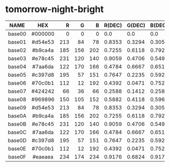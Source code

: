 # tomorrow-night-bright

|  NAME  |   HEX   |  R  |  G  |  B  | R(DEC) | G(DEC) | B(DEC) |  H  |  S  |  V  |
|:------:|:-------:|----:|----:|----:|:-------|:-------|:-------|----:|----:|----:|
| base00 | #000000 |   0 |   0 |   0 | 0.0    | 0.0    | 0.0    |   0 |   0 |   0 |
| base01 | #d54e53 | 213 |  84 |  78 | 0.8353 | 0.3294 | 0.3059 |   3 |  63 |  84 |
| base02 | #b9ca4a | 185 | 156 | 202 | 0.7255 | 0.6118 | 0.7922 | 278 |  23 |  79 |
| base03 | #e78c45 | 231 | 120 | 140 | 0.9059 | 0.4706 | 0.549  | 349 |  48 |  91 |
| base04 | #7aa6da | 122 | 170 | 166 | 0.4784 | 0.6667 | 0.651  | 175 |  28 |  67 |
| base05 | #c397d8 | 195 |  57 | 151 | 0.7647 | 0.2235 | 0.5922 | 319 |  71 |  76 |
| base06 | #70c0b1 | 112 |  12 | 192 | 0.4392 | 0.0471 | 0.7529 | 273 |  94 |  75 |
| base07 | #424242 |  66 |  36 |  66 | 0.2588 | 0.1412 | 0.2588 | 300 |  45 |  26 |
| base08 | #969896 | 150 | 105 | 152 | 0.5882 | 0.4118 | 0.5961 | 297 |  31 |  60 |
| base09 | #d54e53 | 213 |  84 |  78 | 0.8353 | 0.3294 | 0.3059 |   3 |  63 |  84 |
| base0A | #b9ca4a | 185 | 156 | 202 | 0.7255 | 0.6118 | 0.7922 | 278 |  23 |  79 |
| base0B | #e78c45 | 231 | 120 | 140 | 0.9059 | 0.4706 | 0.549  | 349 |  48 |  91 |
| base0C | #7aa6da | 122 | 170 | 166 | 0.4784 | 0.6667 | 0.651  | 175 |  28 |  67 |
| base0D | #c397d8 | 195 |  57 | 151 | 0.7647 | 0.2235 | 0.5922 | 319 |  71 |  76 |
| base0E | #70c0b1 | 112 |  12 | 192 | 0.4392 | 0.0471 | 0.7529 | 273 |  94 |  75 |
| base0F | #eaeaea | 234 | 174 | 234 | 0.9176 | 0.6824 | 0.9176 | 300 |  26 |  92 |
